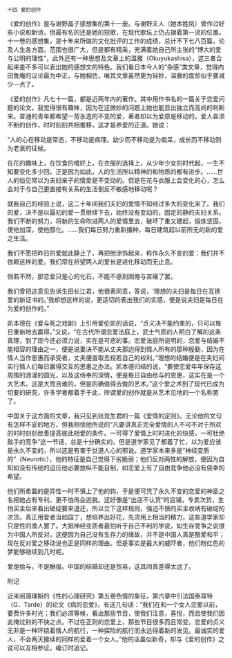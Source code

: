     十四 爱的创作 

   《爱的创作》是与谢野晶子感想集的第十一册。与谢野夫人（她本姓凤）曾作过好些小说和新诗，但最有名的还是她的短歌，在现代歌坛上仍占据着第一流的位置。十一卷的感想集，是十年来所做的文化批评的工作的成绩，总计不下七八百篇，论及人生各方面，范围也很广大，但是都有精采，充满着她自己所主张的“博大的爱与公明的理性”，此外还有一种思想及文章上的温雅（Okuyukashisa），这三者合起来差不多可以表出她的感想文的特色。我们看日本今人的“杂感”类文章，觉得内田鲁庵的议论最为中正，与她相仿，唯其文章虽然更为轻妙，温雅的度却似乎要减少一点了。

   《爱的创作》凡七十一篇，都是近两年内的著作。其中用作书名的一篇关于恋爱问题的论文，我觉得很有趣味，因为在这微妙的问题上她也能显出独立而高尚的判断来。普通的青年都希望一劳永逸的不变的爱，著者却以为爱原是移动的，爱人各须不断的创作，时时刻刻共相推移，这才是养爱的正道。她说：

   “人的心在移动是常态，不移动是病理。幼少而不移动是为痴呆，成长而不移动则为老衰的征候。

   在花的趣味上，在饮食的嗜好上，在衣服的选择上，从少年少女的时代起，一生不知要变化多少回。正是因为如此，人的生活所以精神的和物质的都有进步。……世人的俗见常以为夫妇亲子的情爱是不变动的。但是在花与衣服上会变化的心，怎么会对于与自己更直接有关系的生活倒反不敏感地移动呢？

   就我自己的经验上说，这二十年间我们夫妇的爱情不知经过多大的变化来了。我们的爱，决不是以最初的爱一贯继续下去，始终没有变动的，固定的静的夫妇关系。我们不断的努力，将新的生命吹进两人的爱情里去，破坏了重又建起，锻炼坚固，使他加深，使他醇化。……我们每日努力重新播种，每日建筑起以前所无的新的爱之生活。

   我们不愿把昨日的爱就此静止了，再把他涂饰起来，称作永久不变的爱：我们并不依赖这样的爱。我们常在祈望两人的爱长是进化移动而无止息。

   倘若不然，那恋爱只是心的化石，不能不感到困倦与苦痛了罢。

   我们曾把这意见告诉生田长江君，他很表同意，答说，‘理想的夫妇是每日在互换爱的新证书的。’我却想这样的说，更适切的表出我们的实感，便是说夫妇是每日在为爱的创作的。”

   凯本德在《爱与死之戏剧》上引用爱伦凯的话说，“贞义决不能约束的，只可以每日重新地去赢得。”又说，“在古代所谓恋爱法庭上，武士气质的人明白了解的这条真理，到了现今还必须力说，实在是可悲的事。恋爱法庭所说明的，恋爱与结婚不能相容的理由之一，便是说妻决不能从丈夫那边得到情人所有的那种殷勤，因为在情人当作恩惠而承受者，丈夫便直取去视若自己的权利。”理想的结婚便是在夫妇间实行情人们每日赢得交互的恩惠之办法。凯本德归结的说，“要使恋爱年年保存这周围的浪漫的圆光，以及这侍奉的深情，便是每日自由给与的恩惠，这实在是一个大艺术。这是大而且难的，但是的确值得去做的艺术。”这个爱之术到了现代已成为切要的研究，许多学者都着手于此，所谓爱的创作就是从艺术见地的一个名称罢了。

   中国关于这方面的文章，我只见到张竞生君的一篇《爱情的定则》。无论他的文句有怎样不妥的地方，但我相信他所说的“凡要讲真正完全爱情的人不可不对于所欢的时时刻刻改善提高彼此相爱的条件。一可得了爱情上时时进化的快感，一可杜绝敌手的竞争”这一节话，总是十分确实的。但是道学家见了都着了忙，以为爱应该是永久不变的，所以这是有害于世道人心的邪说。道学家本来多是“神经变质的”（Neurotic），他的特征是自己觉得下劣脆弱；他们反对两性的解放，便因为自知如没有传统的迫压他必要放纵不能自制，如恋爱上有了自由竞争他必没有侥幸的希望。

   他们所希冀的是异性一时不慎上了他的钩，于是便可凭了永久不变的恋爱的神圣之名把她占有专利，更不怕再会逃脱。这好像是“出店不认货”的店铺，专卖次货，生怕买主后来看出破绽要来退还，所以立下这样规则，强迫不慎的买主收纳有破绽的次货。真正用爱者当如园丁，想培养出好花，先须用上相当的精力，这些道学家却只是性的渔人罢了。大抵神经变质者最怕听于自己不利的学说，如生存竞争之说很为中国人所反对，这便因为自己没有生存力的缘故，并不是中国人真是酷爱和平；现在反对爱之移动说也正是同样的理由。但是事实是最大的威吓者，他们粉红色的梦能够继续到几时呢。

   爱是给与，不是酬报。中国的结婚却还是贸易，这其间真差得太远了。

   附记

   近来阅蔼理斯的《性的心理研究》第五卷色情的象征，第六章中引法国泰耳特（G．Tarde）的论文《病的恋爱》，有这几句话：“我们在和一个女人恋爱以前，要费许多时光；我们必须等候，看出那些节目，使我们注意，喜悦，而且使我们因此掩过别的不快之点。不过在正则的恋爱上，那些节目很多而且常变。恋爱的贞义无非是一种环绕着情人的航行，一种探险的航行而永远得着新的发见。最诚实的爱人，不会两天接续的同样的爱着一个女人。”他的话虽似新奇，却与《爱的创作》之说可以互相参证。编订时追记。

